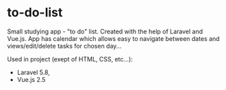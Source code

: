 # to-do-list

Small studying app - "to do" list. Created with the help of Laravel and Vue.js. App has calendar which allows easy to navigate between dates and views/edit/delete tasks for chosen day...

Used in project (exept of HTML, CSS, etc...):

- Laravel 5.8,
- Vue.js 2.5
